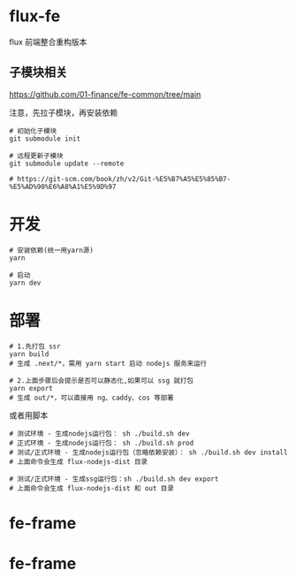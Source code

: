 # flux-fe

flux 前端整合重构版本

## 子模块相关

https://github.com/01-finance/fe-common/tree/main

注意，先拉子模块，再安装依赖

```shell
# 初始化子模块
git submodule init

# 远程更新子模块
git submodule update --remote

# https://git-scm.com/book/zh/v2/Git-%E5%B7%A5%E5%85%B7-%E5%AD%90%E6%A8%A1%E5%9D%97
```

# 开发

```shell
# 安装依赖(统一用yarn源)
yarn

# 启动
yarn dev
```

# 部署

```shell
# 1.先打包 ssr
yarn build
# 生成 .next/*，需用 yarn start 启动 nodejs 服务来运行

# 2.上面步骤后会提示是否可以静态化,如果可以 ssg 就打包
yarn export
# 生成 out/*，可以直接用 ng、caddy、cos 等部署
```

或者用脚本

```shell
# 测试环境 - 生成nodejs运行包： sh ./build.sh dev
# 正式环境 - 生成nodejs运行包： sh ./build.sh prod
# 测试/正式环境 - 生成nodejs运行包（忽略依赖安装）： sh ./build.sh dev install
# 上面命令会生成 flux-nodejs-dist 目录

# 测试/正式环境 - 生成ssg运行包：sh ./build.sh dev export
# 上面命令会生成 flux-nodejs-dist 和 out 目录
```

# fe-frame

# fe-frame
